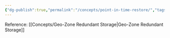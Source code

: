 ```yaml
---
{"dg-publish":true,"permalink":"/concepts/point-in-time-restore/","tags":["concept/SRE/cloud/azure"]}
---
```


Reference: [[Concepts/Geo-Zone Redundant Storage\|Geo-Zone Redundant Storage]]
